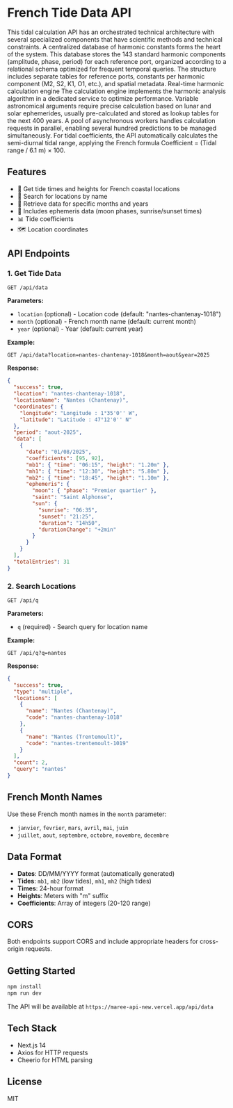 # French Tide Data API

This tidal calculation API has an orchestrated technical architecture with several specialized components that have scientific methods and technical constraints.
A centralized database of harmonic constants forms the heart of the system. This database stores the 143 standard harmonic components (amplitude, phase, period) for each reference port, organized according to a relational schema optimized for frequent temporal queries. The structure includes separate tables for reference ports, constants per harmonic component (M2, S2, K1, O1, etc.), and spatial metadata.
Real-time harmonic calculation engine
The calculation engine implements the harmonic analysis algorithm in a dedicated service to optimize performance. Variable astronomical arguments require precise calculation based on lunar and solar ephemerides, usually pre-calculated and stored as lookup tables for the next 400 years.
A pool of asynchronous workers handles calculation requests in parallel, enabling several hundred predictions to be managed simultaneously. For tidal coefficients, the API automatically calculates the semi-diurnal tidal range, applying the French formula Coefficient = (Tidal range / 6.1 m) × 100.
## Features

- 🌊 Get tide times and heights for French coastal locations
- 📍 Search for locations by name
- 📅 Retrieve data for specific months and years
- 🌙 Includes ephemeris data (moon phases, sunrise/sunset times)
- 📊 Tide coefficients
- 🗺️ Location coordinates

## API Endpoints

### 1. Get Tide Data
```
GET /api/data
```

**Parameters:**
- `location` (optional) - Location code (default: "nantes-chantenay-1018")
- `month` (optional) - French month name (default: current month)
- `year` (optional) - Year (default: current year)

**Example:**
```
GET /api/data?location=nantes-chantenay-1018&month=aout&year=2025
```

**Response:**
```json
{
  "success": true,
  "location": "nantes-chantenay-1018",
  "locationName": "Nantes (Chantenay)",
  "coordinates": {
    "longitude": "Longitude : 1°35'0'' W",
    "latitude": "Latitude : 47°12'0'' N"
  },
  "period": "aout-2025",
  "data": [
    {
      "date": "01/08/2025",
      "coefficients": [95, 92],
      "mb1": { "time": "06:15", "height": "1.20m" },
      "mh1": { "time": "12:30", "height": "5.80m" },
      "mb2": { "time": "18:45", "height": "1.10m" },
      "ephemeris": {
        "moon": { "phase": "Premier quartier" },
        "saint": "Saint Alphonse",
        "sun": {
          "sunrise": "06:35",
          "sunset": "21:25",
          "duration": "14h50",
          "durationChange": "+2min"
        }
      }
    }
  ],
  "totalEntries": 31
}
```

### 2. Search Locations
```
GET /api/q
```

**Parameters:**
- `q` (required) - Search query for location name

**Example:**
```
GET /api/q?q=nantes
```

**Response:**
```json
{
  "success": true,
  "type": "multiple",
  "locations": [
    {
      "name": "Nantes (Chantenay)",
      "code": "nantes-chantenay-1018"
    },
    {
      "name": "Nantes (Trentemoult)",
      "code": "nantes-trentemoult-1019"
    }
  ],
  "count": 2,
  "query": "nantes"
}
```

## French Month Names

Use these French month names in the `month` parameter:
- `janvier`, `fevrier`, `mars`, `avril`, `mai`, `juin`
- `juillet`, `aout`, `septembre`, `octobre`, `novembre`, `decembre`

## Data Format

- **Dates**: DD/MM/YYYY format (automatically generated)
- **Tides**: `mb1`, `mb2` (low tides), `mh1`, `mh2` (high tides)
- **Times**: 24-hour format
- **Heights**: Meters with "m" suffix
- **Coefficients**: Array of integers (20-120 range)

## CORS

Both endpoints support CORS and include appropriate headers for cross-origin requests.

## Getting Started

```bash
npm install
npm run dev
```

The API will be available at `https://maree-api-new.vercel.app/api/data`

## Tech Stack

- Next.js 14
- Axios for HTTP requests  
- Cheerio for HTML parsing

## License

MIT
